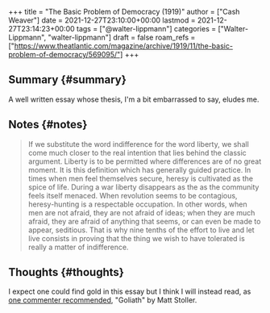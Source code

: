 +++
title = "The Basic Problem of Democracy (1919)"
author = ["Cash Weaver"]
date = 2021-12-27T23:10:00+00:00
lastmod = 2021-12-27T23:14:23+00:00
tags = ["@walter-lippmann"]
categories = ["Walter-Lippmann", "walter-lippmann"]
draft = false
roam_refs = ["https://www.theatlantic.com/magazine/archive/1919/11/the-basic-problem-of-democracy/569095/"]
+++

## Summary {#summary}

A well written essay whose thesis, I'm a bit embarrassed to say, eludes me.


## Notes {#notes}

> If we substitute the word indifference for the word liberty, we shall come much closer to the real intention that lies behind the classic argument. Liberty is to be permitted where differences are of no great moment. It is this definition which has generally guided practice. In times when men feel themselves secure, heresy is cultivated as the spice of life. During a war liberty disappears as the as the community feels itself menaced. When revolution seems to be contagious, heresy-hunting is a respectable occupation. In other words, when men are not afraid, they are not afraid of ideas; when they are much afraid, they are afraid of anything that seems, or can even be made to appear, seditious. That is why nine tenths of the effort to live and let live consists in proving that the thing we wish to have tolerated is really a matter of indifference.


## Thoughts {#thoughts}

I expect one could find gold in this essay but I think I will instead read, as [one commenter recommended](https://news.ycombinator.com/item?id=21896607), "Goliath" by Matt Stoller.
